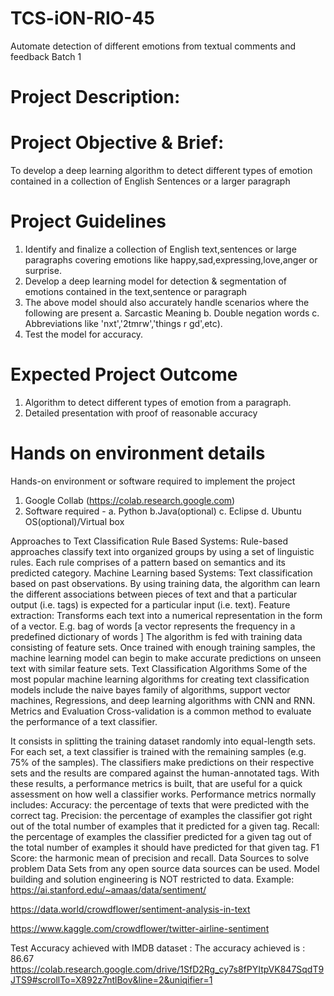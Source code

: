 # TCS-iON-RIO-45
Automate detection of different emotions from textual comments and feedback Batch 1

# Project Description:
# Project Objective & Brief:  
To develop a deep learning algorithm to detect different types of emotion contained in a collection of English Sentences or a larger paragraph

# Project Guidelines
1. Identify and finalize a collection of English text,sentences or large paragraphs covering emotions like happy,sad,expressing,love,anger or surprise.
2. Develop a deep learning model for detection & segmentation of emotions contained in the text,sentence or paragraph
3. The above model should also accurately handle scenarios where the following are present
    a. Sarcastic Meaning
    b. Double negation words
    c. Abbreviations like 'nxt','2tmrw','things r gd',etc).
4. Test the model for accuracy.

# Expected Project Outcome

1. Algorithm to detect different types of emotion from a paragraph.
2. Detailed presentation with proof of reasonable accuracy

# Hands on environment details

Hands-on environment or software required to implement the project
1. Google Collab (https://colab.research.google.com)
2. Software required -
   a. Python
   b.Java(optional)
   c. Eclipse
   d. Ubuntu OS(optional)/Virtual box

Approaches to Text Classification
Rule Based Systems:
Rule-based approaches classify text into organized groups by using a set of linguistic rules.
Each rule comprises of a pattern based on semantics and its predicted category.
Machine Learning based Systems:
Text classification based on past observations.
By using training data, the algorithm can learn the different associations between pieces of text and that a particular output (i.e. tags) is expected for a particular input (i.e. text).
Feature extraction: Transforms each text into a numerical representation in the form of a vector. E.g. bag of words [a vector represents the frequency in a predefined dictionary of words ]
The algorithm is fed with training data consisting of feature sets.
Once trained with enough training samples, the machine learning model can begin to make accurate predictions on unseen text with similar feature sets.
Text Classification Algorithms
Some of the most popular machine learning algorithms for creating text classification models include the naive bayes family of algorithms, support vector machines, Regressions, and deep learning algorithms with CNN and RNN. Metrics and Evaluation Cross-validation is a common method to evaluate the performance of a text classifier.

It consists in splitting the training dataset randomly into equal-length sets.
For each set, a text classifier is trained with the remaining samples (e.g. 75% of the samples).
The classifiers make predictions on their respective sets and the results are compared against the human-annotated tags.
With these results, a performance metrics is built, that are useful for a quick assessment on how well a classifier works.
Performance metrics normally includes:
Accuracy: the percentage of texts that were predicted with the correct tag.
Precision: the percentage of examples the classifier got right out of the total number of examples that it predicted for a given tag.
Recall: the percentage of examples the classifier predicted for a given tag out of the total number of examples it should have predicted for that given tag.
F1 Score: the harmonic mean of precision and recall.
Data Sources to solve problem
Data Sets from any open source data sources can be used. Model building and solution engineering is NOT restricted to data.
Example:
https://ai.stanford.edu/~amaas/data/sentiment/ 

https://data.world/crowdflower/sentiment-analysis-in-text

https://www.kaggle.com/crowdflower/twitter-airline-sentiment

Test Accuracy achieved with IMDB dataset :
The accuracy achieved is : 86.67
https://colab.research.google.com/drive/1SfD2Rg_cy7s8fPYItpVK847SqdT9JTS9#scrollTo=X892z7ntlBov&line=2&uniqifier=1
